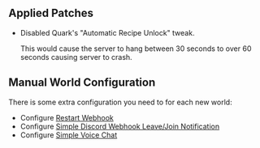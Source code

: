 ## Applied Patches

- Disabled Quark's "Automatic Recipe Unlock" tweak.

  This would cause the server to hang between 30 seconds to over 60 seconds causing server to crash.

## Manual World Configuration

There is some extra configuration you need to for each new world:
- Configure [Restart Webhook](https://www.curseforge.com/minecraft/mc-mods/restart-webhook)
- Configure [Simple Discord Webhook Leave/Join Notification](https://www.curseforge.com/minecraft/mc-mods/simple-discord-leave-join-notification)
- Configure [Simple Voice Chat](https://modrepo.de/minecraft/voicechat/wiki?t=setup)
